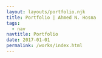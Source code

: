 ```yaml
---
layout: layouts/portfolio.njk
title: Portfolio | Ahmed N. Hosna
tags:
  - nav
navtitle: Portfolio
date: 2017-01-01
permalink: /works/index.html
---
```

